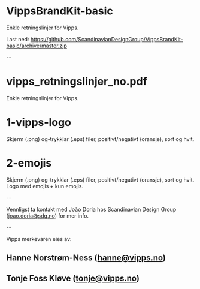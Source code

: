 # VippsBrandKit-basic
Enkle retningslinjer for Vipps.

Last ned:
https://github.com/ScandinavianDesignGroup/VippsBrandKit-basic/archive/master.zip

--

# vipps_retningslinjer_no.pdf
Enkle retningslinjer for Vipps.

# 1-vipps-logo
Skjerm (.png) og-trykklar (.eps) filer, positivt/negativt (oransje), sort og hvit.

# 2-emojis
Skjerm (.png) og-trykklar (.eps) filer, positivt/negativt (oransje), sort og hvit. Logo med emojis + kun emojis.

--

Vennligst ta kontakt med João Doria hos Scandinavian Design Group (joao.doria@sdg.no) for mer info.

--

Vipps merkevaren eies av:
## Hanne Norstrøm-Ness (hanne@vipps.no)
## Tonje Foss Kløve (tonje@vipps.no)
